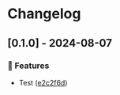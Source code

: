 # Changelog
## [0.1.0] - 2024-08-07

### :rocket: Features

- Test ([e2c2f6d](https://github.com/ares-b/test-ci/commit/e2c2f6d56f4c1608b3a54b0594fc7df705db9055))

